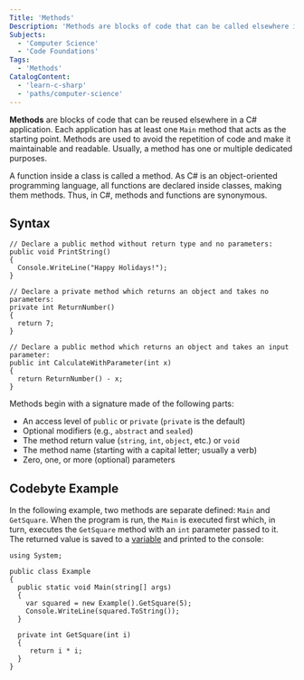 ```yaml
---
Title: 'Methods' 
Description: 'Methods are blocks of code that can be called elsewhere in the program.'
Subjects: 
  - 'Computer Science'
  - 'Code Foundations'
Tags:
  - 'Methods'
CatalogContent: 
  - 'learn-c-sharp'
  - 'paths/computer-science'
---
```


**Methods** are blocks of code that can be reused elsewhere in a C# application. Each application has at least one `Main` method that acts as the starting point. Methods are used to avoid the repetition of code and make it maintainable and readable. Usually, a method has one or multiple dedicated purposes. 

A function inside a class is called a method. As C# is an object-oriented programming language, all functions are declared inside classes, making them methods. Thus, in C#, methods and functions are synonymous.

## Syntax

```pseudo
// Declare a public method without return type and no parameters:
public void PrintString()
{
  Console.WriteLine("Happy Holidays!");
}

// Declare a private method which returns an object and takes no parameters:
private int ReturnNumber()
{
  return 7;
}

// Declare a public method which returns an object and takes an input parameter:
public int CalculateWithParameter(int x)
{
  return ReturnNumber() - x;
}
```

Methods begin with a signature made of the following parts:
- An access level of `public` or `private` (`private` is the default)
- Optional modifiers (e.g., `abstract` and `sealed`)
- The method return value (`string`, `int`, `object`, etc.) or `void` 
- The method name (starting with a capital letter; usually a verb)
- Zero, one, or more (optional) parameters

## Codebyte Example

In the following example, two methods are separate defined: `Main` and `GetSquare`. When the program is run, the `Main` is executed first which, in turn, executes the `GetSquare` method with an `int` parameter passed to it. The returned value is saved to a [variable](https://www.codecademy.com/resources/docs/c-sharp/variables) and printed to the console:

```codebyte/csharp
using System;

public class Example
{
  public static void Main(string[] args)
  {
    var squared = new Example().GetSquare(5);
    Console.WriteLine(squared.ToString()); 
  }

  private int GetSquare(int i)
  {
     return i * i; 
  }
}
```
